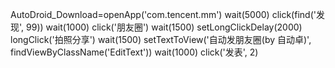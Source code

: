 AutoDroid_Download=openApp('com.tencent.mm')
wait(5000)
click(find('发现', 99))
wait(1000)
click('朋友圈')
wait(1500)
setLongClickDelay(2000)
longClick('拍照分享')
wait(1500)
setTextToView('自动发朋友圈(by 自动卓)', findViewByClassName('EditText'))
wait(1000)
click('发表', 2)
